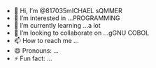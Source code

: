 - 👋 Hi, I’m @817035mICHAEL sQMMER
- 👀 I’m interested in ...PROGRAMMING
- 🌱 I’m currently learning ...a lot
- 💞️ I’m looking to collaborate on ...gGNU  COBOL
- 📫 How to reach me ...
- 😄 Pronouns: ...
- ⚡ Fun fact: ...

<!---
817035git/817035git is a ✨ special ✨ repository because its `README.md` (this file) appears on your GitHub profile.
You can click the Preview link to take a look at your changes.
--->
